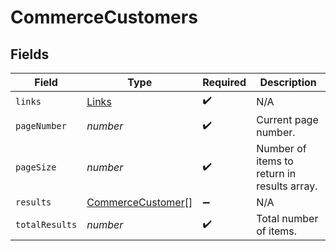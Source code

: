# CommerceCustomers


## Fields

| Field                                                         | Type                                                          | Required                                                      | Description                                                   |
| ------------------------------------------------------------- | ------------------------------------------------------------- | ------------------------------------------------------------- | ------------------------------------------------------------- |
| `links`                                                       | [Links](../../models/shared/links.md)                         | :heavy_check_mark:                                            | N/A                                                           |
| `pageNumber`                                                  | *number*                                                      | :heavy_check_mark:                                            | Current page number.                                          |
| `pageSize`                                                    | *number*                                                      | :heavy_check_mark:                                            | Number of items to return in results array.                   |
| `results`                                                     | [CommerceCustomer](../../models/shared/commercecustomer.md)[] | :heavy_minus_sign:                                            | N/A                                                           |
| `totalResults`                                                | *number*                                                      | :heavy_check_mark:                                            | Total number of items.                                        |